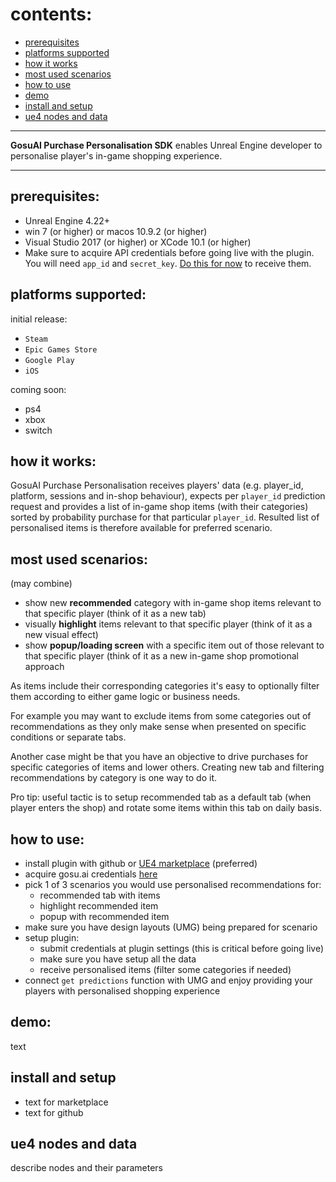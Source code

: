 # contents:
* [prerequisites](#prerequisites)
* [platforms supported](#platforms-supported)
* [how it works](#how-it-works)
* [most used scenarios](#most-used-scenarios) 
* [how to use](#how-to-use)
* [demo](#demo)
* [install and setup](#install-and-setup)
* [ue4 nodes and data](#ue4-nodes-and-data)


***
**GosuAI Purchase Personalisation SDK** enables Unreal Engine developer to personalise player's in-game shopping experience.
***

## prerequisites:
* Unreal Engine 4.22+
* win 7 (or higher) or macos 10.9.2 (or higher)
* Visual Studio 2017 (or higher) or XCode 10.1 (or higher)
* Make sure to acquire API credentials before going live with the plugin. You will need `app_id` and `secret_key`. [Do this for now](mailto:slava.smirnov@gosu.ai) to receive them.


## platforms supported:
initial release:
* `Steam`
* `Epic Games Store`
* `Google Play`
* `iOS`

coming soon:
* ps4
* xbox
* switch


## how it works:
GosuAI Purchase Personalisation receives players' data (e.g. player_id, platform, sessions and in-shop behaviour), expects per `player_id` prediction request and provides a list of in-game shop items (with their categories) sorted by probability purchase for that particular `player_id`. Resulted list of personalised items is therefore available for preferred scenario.


## most used scenarios:
(may combine) 
* show new **recommended** category with in-game shop items relevant to that specific player (think of it as a new tab)
* visually **highlight** items relevant to that specific player (think of it as a new visual effect)
* show **popup/loading screen** with a specific item out of those relevant to that specific player (think of it as a new in-game shop promotional approach

As items include their corresponding categories it's easy to optionally filter them according to either game logic or business needs.

For example you may want to exclude items from some categories out of recommendations as they only make sense when presented on specific conditions or separate tabs.

Another case might be that you have an objective to drive purchases for specific categories of items and lower others. Creating new tab and filtering recommendations by category is one way to do it.

Pro tip: useful tactic is to setup recommended tab as a default tab (when player enters the shop) and rotate some items within this tab on daily basis.


## how to use:
* install plugin with github or [UE4 marketplace](https://www.unrealengine.com/marketplace/en-US/store) (preferred)
* acquire gosu.ai credentials [here](mailto:slava.smirnov@gosu.ai)
* pick 1 of 3 scenarios you would use personalised recommendations for:
  * recommended tab with items
  * highlight recommended item
  * popup with recommended item
* make sure you have design layouts (UMG) being prepared for scenario
* setup plugin:
  * submit credentials at plugin settings (this is critical before going live)
  * make sure you have setup all the data
  * receive personalised items (filter some categories if needed)
* connect `get predictions` function with UMG and enjoy providing your players with personalised shopping experience


## demo:
text


## install and setup
* text for marketplace
* text for github


## ue4 nodes and data
describe nodes and their parameters
